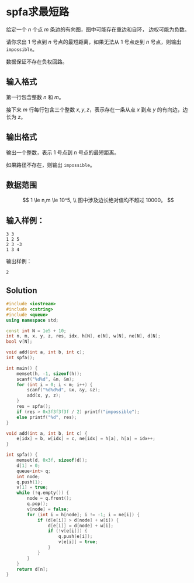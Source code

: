 # spfa求最短路

给定一个 $n$ 个点 $m$ 条边的有向图，图中可能存在重边和自环， 边权可能为负数。

请你求出 $1$ 号点到 $n$ 号点的最短距离，如果无法从 $1$ 号点走到 $n$ 号点，则输出 `impossible`。

数据保证不存在负权回路。

## 输入格式

第一行包含整数 $n$ 和 $m$。

接下来 $m$ 行每行包含三个整数 $x,y,z$，表示存在一条从点 $x$ 到点 $y$ 的有向边，边长为 $z$。

## 输出格式

输出一个整数，表示 $1$ 号点到 $n$ 号点的最短距离。

如果路径不存在，则输出 `impossible`。

## 数据范围

$$
1 \le n,m \le 10^5, \\
图中涉及边长绝对值均不超过 10000。
$$

## 输入样例：

```text
3 3
1 2 5
2 3 -3
1 3 4
```

输出样例：

```text
2
```

## Solution

```Cpp
#include <iostream>
#include <cstring>
#include <queue>
using namespace std;

const int N = 1e5 + 10;
int n, m, x, y, z, res, idx, h[N], e[N], w[N], ne[N], d[N];
bool v[N];

void add(int a, int b, int c);
int spfa();

int main() {
    memset(h, -1, sizeof(h));
    scanf("%d%d", &n, &m);
    for (int i = 0; i < m; i++) {
        scanf("%d%d%d", &x, &y, &z);
        add(x, y, z);
    }
    res = spfa();
    if (res > 0x3f3f3f3f / 2) printf("impossible");
    else printf("%d", res);
}

void add(int a, int b, int c) {
    e[idx] = b, w[idx] = c, ne[idx] = h[a], h[a] = idx++;
}

int spfa() {
    memset(d, 0x3f, sizeof(d));
    d[1] = 0;
    queue<int> q;
    int node;
    q.push(1);
    v[1] = true;
    while (!q.empty()) {
        node = q.front();
        q.pop();
        v[node] = false;
        for (int i = h[node]; i != -1; i = ne[i]) {
            if (d[e[i]] > d[node] + w[i]) {
                d[e[i]] = d[node] + w[i];
                if (!v[e[i]]) {
                    q.push(e[i]);
                    v[e[i]] = true;
                }
            }
        }
    }
    return d[n];
}
```
